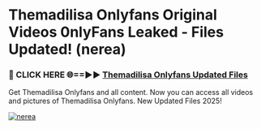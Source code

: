 # Themadilisa Onlyfans Original Videos 0nlyFans Leaked - Files Updated! (nerea)

<h3>🔴 CLICK HERE 🌐==►► <a href="https://tinyurl.com/ehrbuxhb" rel="nofollow">Themadilisa Onlyfans Updated Files</a></h3>

Get Themadilisa Onlyfans and all content. Now you can access all videos and pictures of Themadilisa Onlyfans. New Updated Files 2025!

[![nerea](https://i.imgur.com/lVYEuWS.gif)](https://tinyurl.com/ehrbuxhb)
